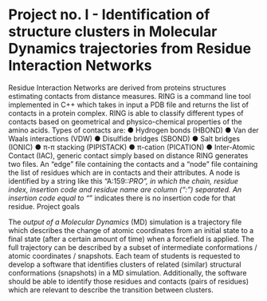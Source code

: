 # Project no. I - Identification of structure clusters in Molecular Dynamics trajectories from Residue Interaction Networks

Residue Interaction Networks are derived from proteins structures estimating contacts from distance
measures. RING is a command line tool implemented in C++ which takes in input a PDB file and returns
the list of contacts in a protein complex. RING is able to classify different types of contacts based on
geometrical and physico-chemical properties of the amino acids. Types of contacts are:
● Hydrogen bonds (HBOND)
● Van der Waals interactions (VDW)
● Disulfide bridges (SBOND)
● Salt bridges (IONIC)
● π-π stacking (PIPISTACK)
● π-cation (PICATION)
● Inter-Atomic Contact (IAC), generic contact simply based on distance
RING generates two files. An “edge” file containing the contacts and a “node” file containing the list of
residues which are in contacts and their attributes. A node is identified by a string like this
“A:159:_:PRO”, in which the chain, residue index, insertion code and residue name are column (“:”)
separated. An insertion code equal to “_” indicates there is no insertion code for that residue.
Project goals


The *output of a Molecular Dynamics* (MD) simulation is a trajectory file which describes the change of
atomic coordinates from an initial state to a final state (after a certain amount of time) when a forcefield is
applied. The full trajectory can be described by a subset of intermediate conformations / atomic
coordinates / snapshots. Each team of students is requested to develop a software that identifies
clusters of related (similar) structural conformations (snapshots) in a MD simulation. Additionally, the
software should be able to identify those residues and contacts (pairs of residues) which are relevant to
describe the transition between clusters.
